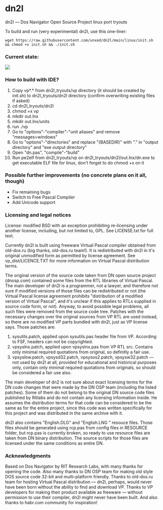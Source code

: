 # dn2l
dn2l — Dos Navigator Open Source Project linux port tryouts

To build and run (very experimental) dn2l, use this one-liner:
```
wget https://raw.githubusercontent.com/unxed/dn2l/main/linux/init.sh && chmod +x init.sh && ./init.sh
```

### Current state:
![](https://user-images.githubusercontent.com/1151423/97242979-4c113a80-1806-11eb-8b8a-b3419a738b48.png)

### How to build with IDE?

1. Copy vp*.* from dn2l_tryouts/vp directory (it should be created by init.sh) to dn2l_tryouts/dn2l directory (confirm overwriting existing files if asked)
2. cd dn2l_tryouts/dn2l
3. chmod +x vp
4. mkdir out.lnx
5. mkdir out.lnx/units
6. run ./vp
7. Go to "options"-"compiler"-"unit aliases" and remove "messages=windows"
8. Go to "options"-"directories" and replace "{BASEDIR}" with "." in "output directory" and "exe output directory"
9. Open "dn.pas", "compile"-"build"
10. Run pe2elf from dn2l_tryouts/vp on dn2l_tryouts/dn2l/out.lnx/dn.exe to get executable ELF file for linux, don't forget to do chmod +x on it

### Possible further improvements (no concrete plans on it all, though)

- Fix remaining bugs
- Switch to Free Pascal Compiler
- Add Unicode support

### Licensing and legal notices

License: modified BSD with an exception prohibiting re-licensing under another license, including, but not limited to, GPL. See LICENSE.txt for full text.

Currently dn2l is built using freeware Virtual Pascal compiler obtained from old-dos.ru (big thanks, old-dos.ru team!). It is redistributed with dn2l in it's original unmodified form as permitted by license agreement. See vp_dist/LICENCE.TXT for more information on Virtual Pascal distribution terms.

The original version of the source code taken from DN open source project (dnosp.com) contained some files from the RTL libraries of Virtual Pascal. The main developer of dn2l is a programmer, not a lawyer, and therefore not sure if modified versions of those files can be redistributed or not (the Virtual Pascal license agreement prohibits "distribution of a modified version of Virtual Pascal", and it's unclear if this applies to RTLs supplied in source code form, or not). Anyway, to avoid possible legal problems, all such files were removed from the source code tree. Patches with the necessary changes over the original sources from VP RTL are used instead, so there are no modified VP parts bundled with dn2l, just as VP license says. Those patches are:
1) sysutils.patch, applied upon sysutils.pas header file from VP. According to FSF, headers can not be copyrighted.
2) vpsyslnx.patch, applied upon vpsyslnx.pas from VP RTL src. Contains only minimal required quotations from original, so definitly a fair use.
3) vpsyslow.patch, vpsysd32.patch, vpsysos2.patch, vpsysw32.patch — not used by dn2l at all, provided for educational and historical purposes only, contain only minimal required quotations from originals, so should be considered a fair use also.

The main developer of dn2 is not sure about exact licensing terms for the DN code changes that were made by the DN OSP team (including the listed patches). Some of them do not belong to the original DN source code files published by Ritlabs and do not contain any licensing information inside. He assumes the distribution terms for that code can be considered to be the same as for the entire project, since this code was written specifically for this project and was distributed in the same archive with it.

dn2l also contains "English.DLG" and "English.LNG " resouce files. Those files should be generated using rcp.pas from config files in RESOURCE folder, but rcp.pas is currently broken, so ready to use resource files are taken from DN binary distribution. The source scripts for those files are licensed under the same conditions as entire DN.

### Acknowledgments

Based on Dos Navigator by RIT Research Labs, with many thanks for opening the code. Also many thanks to DN OSP team for making old style DOS source code 32-bit and multi-platform friendly. Thanks to old-dos.ru team for hosting Virtual Pascal distribution — dn2l, perhaps, would never have been born without the ability to find and download VP. Thanks to VP developers for making their product available as freeware — without permission to use their compiler, dn2l might never have been built. And also thanks to habr.com community for inspiration!
